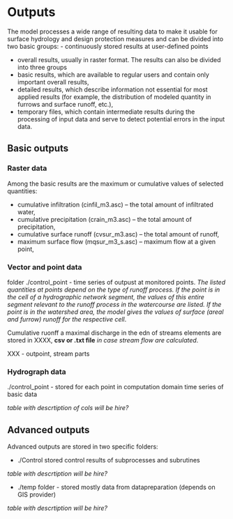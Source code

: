 # Outputs


The model processes a wide range of resulting data to make it usable for surface hydrology and design protection measures and can be divided into two basic groups: - continuously stored results at user-defined points
- overall results, usually in raster format.
The results can also be divided into three groups
- basic results, which are available to regular users and contain only important overall results,
- detailed results, which describe information not essential for most applied results (for example, the distribution of modeled quantity in furrows and surface runoff, etc.),
- temporary files, which contain intermediate results during the processing of input data and serve to detect potential errors in the input data.

## Basic outputs

### Raster data

Among the basic results are the maximum or cumulative values of selected quantities:
- cumulative infiltration (cinfil_m3.asc) – the total amount of infiltrated water,
- cumulative precipitation (crain_m3.asc) – the total amount of precipitation,
- cumulative surface runoff (cvsur_m3.asc) – the total amount of runoff,
- maximum surface flow (mqsur_m3_s.asc) – maximum flow at a given point,

### Vector and point data

folder ./control_point - time series of outpust at monitored points. *The listed quantities at points depend on the type of runoff process. If the point is in the cell of a hydrographic network segment, the values of this entire segment relevant to the runoff process in the watercourse are listed. If the point is in the watershed area, the model gives the values of surface (areal and furrow) runoff for the respective cell*.

Cumulative ruonff a maximal discharge in the edn of streams elements are stored in XXXX, **csv or .txt file** *in case stream flow are calculated*.

XXX - outpoint, stream parts

### Hydrograph data
./control_point - stored for each point in computation domain time series of basic data

*table with descrtiption of cols will be hire?*

## Advanced outputs

Advanced outputs are stored in two specific folders:
- ./Control stored control results of subprocesses and subrutines

*table with descrtiption will be hire?*

- ./temp folder - stored mostly data from datapreparation (depends on GIS provider) 

*table with descrtiption will be hire?*



